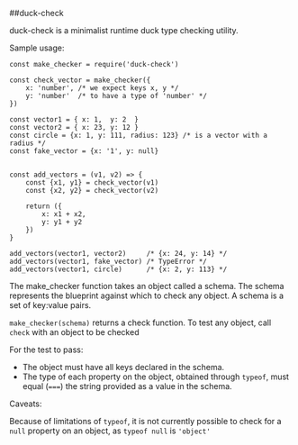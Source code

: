 ##duck-check

duck-check is a minimalist runtime duck type checking utility.

Sample usage:
    
    const make_checker = require('duck-check')

    const check_vector = make_checker({
        x: 'number', /* we expect keys x, y */
        y: 'number'  /* to have a type of 'number' */
    })

    const vector1 = { x: 1,  y: 2  }
    const vector2 = { x: 23, y: 12 }
    const circle = {x: 1, y: 111, radius: 123} /* is a vector with a radius */
    const fake_vector = {x: '1', y: null}


    const add_vectors = (v1, v2) => {
        const {x1, y1} = check_vector(v1)
        const {x2, y2} = check_vector(v2)
        
        return ({
            x: x1 + x2,
            y: y1 + y2
        })
    }

    add_vectors(vector1, vector2)     /* {x: 24, y: 14} */
    add_vectors(vector1, fake_vector) /* TypeError */
    add_vectors(vector1, circle)      /* {x: 2, y: 113} */


The make_checker function takes an object called a schema. 
The schema represents the blueprint against which to check any object. 
A schema is a set of key:value pairs.

`make_checker(schema)` returns a check function. To test any object, call `check` with an object to be checked

For the test to pass:
- The object must have all keys declared in the schema. 
- The type of each property on the object, obtained through `typeof`, must equal (`===`) the string provided as a value in the schema. 

Caveats:

Because of limitations of `typeof`, it is not currently possible to check for a `null` property on an object, as `typeof null` is `'object'`